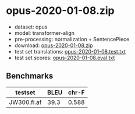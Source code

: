 # opus-2020-01-08.zip

* dataset: opus
* model: transformer-align
* pre-processing: normalization + SentencePiece
* download: [opus-2020-01-08.zip](https://object.pouta.csc.fi/OPUS-MT-models/fi-af/opus-2020-01-08.zip)
* test set translations: [opus-2020-01-08.test.txt](https://object.pouta.csc.fi/OPUS-MT-models/fi-af/opus-2020-01-08.test.txt)
* test set scores: [opus-2020-01-08.eval.txt](https://object.pouta.csc.fi/OPUS-MT-models/fi-af/opus-2020-01-08.eval.txt)

## Benchmarks

| testset               | BLEU  | chr-F |
|-----------------------|-------|-------|
| JW300.fi.af 	| 39.3 	| 0.588 |

